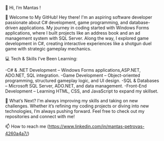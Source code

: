 👋 Hi, I’m Mantas !

👋 Welcome to My GitHub!
Hey there! I'm an aspiring software developer passionate about C# development, game programming, and database-driven applications. My journey in coding started with Windows Forms applications, where I built projects like an address book and an ad management system with SQL Server. Along the way, I explored game development in C#, creating interactive experiences like a shotgun duel game with strategic gameplay mechanics.

💻 Tech & Skills I’ve Been Learning:

-C# & .NET Development – Windows Forms applications,ASP.NET, ADO.NET, SQL integration.
-Game Development – Object-oriented programming, structured gameplay logic, and UI design.
-SQL & Databases – Microsoft SQL Server, ADO.NET, and data management.
-Front-End Development – Learning HTML, CSS, and JavaScript to expand my skillset.

🚀 What’s Next?
I'm always improving my skills and taking on new challenges. Whether it’s refining my coding projects or diving into new technologies, I’m always pushing forward. Feel free to check out my repositories and connect with me!


📫 How to reach me (https://www.linkedin.com/in/mantas-petrovas-4260a4a7/)

<!---
MantasTek/MantasTek is a ✨ special ✨ repository because its `README.md` (this file) appears on your GitHub profile.
You can click the Preview link to take a look at your changes.
--->
